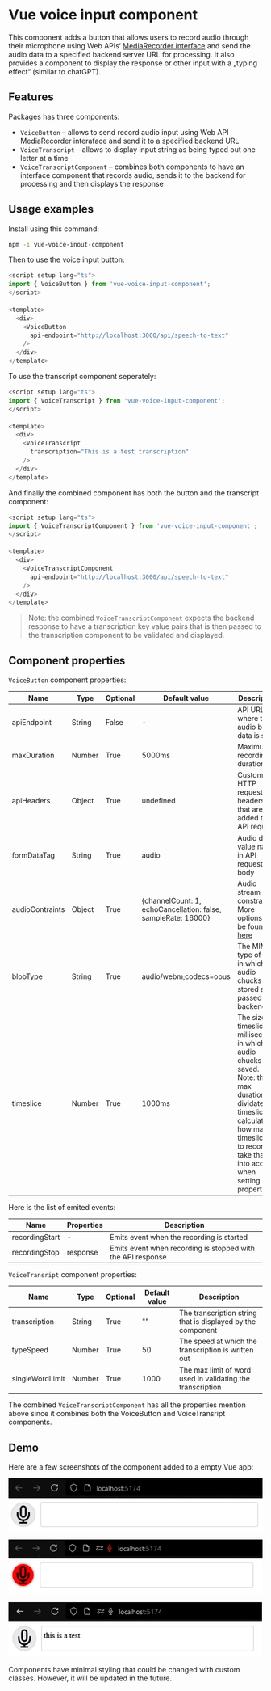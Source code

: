 # Vue voice input component

This component adds a button that allows users to record audio through their microphone using Web APIs‘ [MediaRecorder interface](https://developer.mozilla.org/en-US/docs/Web/API/MediaRecorder) and send the audio data to a specified backend server URL for processing. It also provides a component to display the response or other input with a „typing effect“ (similar to chatGPT).

## Features

Packages has three components:

- `VoiceButton` – allows to send record audio input using Web API MediaRecorder interaface and send it to a specified backend URL
- `VoiceTranscript` – allows to display input string as being typed out one letter at a time
- `VoiceTranscriptComponent` – combines both components to have an interface component that records audio, sends it to the backend for processing and then displays the response

## Usage examples

Install using this command:

```bash
npm -i vue-voice-inout-component
```

Then to use the voice input button:

```javascript
<script setup lang="ts">
import { VoiceButton } from 'vue-voice-input-component';
</script>

<template>
  <div>
    <VoiceButton
      api-endpoint="http://localhost:3000/api/speech-to-text"
    />
  </div>
</template>
```

To use the transcript component seperately:

```javascript
<script setup lang="ts">
import { VoiceTranscript } from 'vue-voice-input-component';
</script>

<template>
  <div>
    <VoiceTranscript
      transcription="This is a test transcription"
    />
  </div>
</template>
```

And finally the combined component has both the button and the transcript component:

```javascript
<script setup lang="ts">
import { VoiceTranscriptComponent } from 'vue-voice-input-component';
</script>

<template>
  <div>
    <VoiceTranscriptComponent
      api-endpoint="http://localhost:3000/api/speech-to-text"
    />
  </div>
</template>
```

> Note: the combined `VoiceTranscriptComponent` expects the backend response to have a transcription key value pairs that is then passed to the transcription component to be validated and  displayed.

## Component properties

`VoiceButton` component properties:

| Name | Type | Optional | Default value | Description |
|------|------|----------|---------------|-------------|
| apiEndpoint | String | False | - | API URL where the audio binary data is sent |
| maxDuration | Number | True | 5000ms | Maximum recording duration |
| apiHeaders | Object | True | undefined | Custom HTTP request headers that are added to API request |
| formDataTag | String | True | audio | Audio data value name in API request body |
| audioContraints | Object | True | {channelCount: 1, echoCancellation: false, sampleRate: 16000} | Audio stream constraints. More options can be found [here](https://developer.mozilla.org/en-US/docs/Web/API/MediaTrackConstraints#instance_properties_of_audio_tracks) |
| blobType | String | True | audio/webm;codecs=opus | The MIME type of blob in which the audio chucks are stored and passed to backend |
| timeslice | Number | True | 1000ms | The size of timeslices in milliseconds in which the audio chucks are saved. Note: the max duration is dividated by timeslice to calculate how many timeslices to record so take that into account when setting both properties |

Here is the list of emited events:

| Name | Properties | Description |
|------|------------|-------------|
| recordingStart | - | Emits event when the recording is started |
| recordingStop | response | Emits event when recording is stopped with the API response |

`VoiceTransript` component properties:

| Name | Type | Optional | Default value | Description |
| -----|------|----------|---------------|-------------|
| transcription | String | True | "" | The transcription string that is displayed by the component |
| typeSpeed | Number | True | 50 | The speed at which the transcription is written out |
| singleWordLimit | Number | True | 1000 | The max limit of word used in validating the transcription |

The combined `VoiceTranscriptComponent` has all the properties mention above since it combines both the VoiceButton and VoiceTransript components.

## Demo

Here are a few screenshots of the component added to a empty Vue app:

![button when not recording](docs/not-recording.png)

![button when recording](docs/recording.png)

![button and transcript after recording](docs/recorded.png)

Components have minimal styling that could be changed with custom classes. However, it will be updated in the future.
